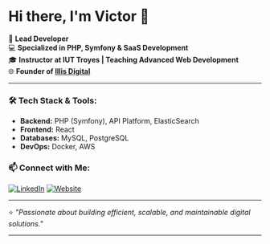 # Hi there, I'm Victor 👋

🚀 **Lead Developer**  
💻 **Specialized in PHP, Symfony & SaaS Development**  
🎓 **Instructor at IUT Troyes | Teaching Advanced Web Development**  
🌐 **Founder of [Illis Digital](https://illis-digital.fr)**  

---

### 🛠 Tech Stack & Tools:
- **Backend:** PHP (Symfony), API Platform, ElasticSearch
- **Frontend:** React  
- **Databases:** MySQL, PostgreSQL
- **DevOps:** Docker, AWS

### 📫 Connect with Me:
[![LinkedIn](https://img.shields.io/badge/-LinkedIn-blue?style=flat&logo=linkedin)]([https://linkedin.com/in/yourprofile](https://www.linkedin.com/in/victor-prdh/))  
[![Website](https://img.shields.io/badge/-Website-darkgreen?style=flat&logo=googlechrome)](https://illis-digital.fr)  

---

⭐ *"Passionate about building efficient, scalable, and maintainable digital solutions."*  

---
  
<!---
victor-prdh/victor-prdh is a ✨ special ✨ repository because its `README.md` (this file) appears on your GitHub profile.
You can click the Preview link to take a look at your changes.
--->
